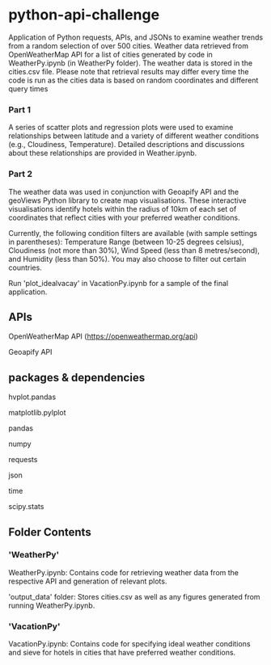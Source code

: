 # python-api-challenge
Application of Python requests, APIs, and JSONs to examine weather trends from a random selection of over 500 cities. Weather data retrieved from OpenWeatherMap API for a list of cities generated by code in WeatherPy.ipynb (in WeatherPy folder). The weather data is stored in the cities.csv file. Please note that retrieval results may differ every time the code is run as the cities data is based on random coordinates and different query times


### Part 1 
A series of scatter plots and regression plots were used to examine relationships between latitude and a variety of different weather conditions (e.g., Cloudiness, Temperature). Detailed descriptions and discussions about these relationships are provided in Weather.ipynb.

### Part 2 
The weather data was used in conjunction with Geoapify API and the geoViews Python library to create map visualisations. These interactive visualisations identify hotels within the radius of 10km of each set of coordinates that reflect cities with your preferred weather conditions. 

Currently, the following condition filters are available (with sample settings in parentheses): Temperature Range (between 10-25 degrees celsius), Cloudiness (not more than 30%), Wind Speed (less than 8 metres/second), and Humidity (less than 50%). You may also choose to filter out certain countries.

Run 'plot_idealvacay' in VacationPy.ipynb for a sample of the final application.

## APIs

OpenWeatherMap API (https://openweathermap.org/api)

Geoapify API

## packages & dependencies

hvplot.pandas

matplotlib.pylplot

pandas

numpy

requests

json

time

scipy.stats

## Folder Contents
### 'WeatherPy'

WeatherPy.ipynb: Contains code for retrieving weather data from the respective API and generation of relevant plots. 

'output_data' folder: Stores cities.csv as well as any figures generated from running WeatherPy.ipynb.


### 'VacationPy'

VacationPy.ipynb: Contains code for specifying ideal weather conditions and sieve for hotels in cities that have preferred weather conditions.
